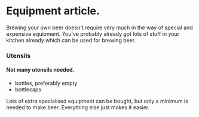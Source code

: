 # Equipment article.

Brewing your own beer doesn't require very much in the way of special and expensive equipment. You've probably already got lots of stuff in your kitchen already which can be used for brewing beer.

### Utensils
#### Not many utensils needed.

* bottles, preferably empty
* bottlecaps

Lots of extra specialised equipment can be bought, but only a minimum is needed to make beer. Everything else just makes it easier.
